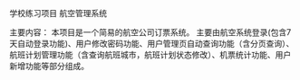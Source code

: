学校练习项目    航空管理系统

主要内容：
本项目是一个简易的航空公司订票系统。
主要由航空系统登录(包含7天自动登录功能)、用户修改密码功能、用户管理页自动查询功能（含分页查询）、
航班计划管理功能（含查询航班城市，航班计划状态修改）、机票统计功能、用户新增功能等部分组成。
